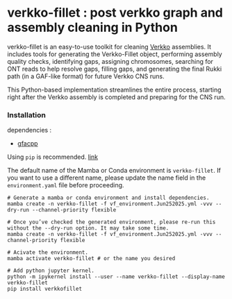 # verkko-fillet : post verkko graph and assembly cleaning in Python

verkko-fillet is an easy-to-use toolkit for cleaning [Verkko](https://github.com/marbl/verkko) assemblies. It includes tools for generating the Verkko-Fillet object, performing assembly quality checks, identifying gaps, assigning chromosomes, searching for ONT reads to help resolve gaps, filling gaps, and generating the final Rukki path (in a GAF-like format) for future Verkko CNS runs.

This Python-based implementation streamlines the entire process, starting right after the Verkko assembly is completed and preparing for the CNS run.


### Installation

dependencies : 
* [gfacpp](https://github.com/snurk/gfacpp)

Using `pip` is recommended. [link](https://pypi.org/project/verkkofillet/)


The default name of the Mamba or Conda environment is `verkko-fillet`. If you want to use a different name, please update the name field in the `environment.yaml` file before proceeding.

```
# Generate a mamba or conda environment and install dependencies.
mamba create -n verkko-fillet -f vf_environment.Jun252025.yml -vvv --dry-run --channel-priority flexible

# Once you’ve checked the generated environment, please re-run this without the --dry-run option. It may take some time.
mamba create -n verkko-fillet -f vf_environment.Jun252025.yml -vvv --channel-priority flexible

# Acivate the environment.
mamba activate verkko-fillet # or the name you desired

# Add python jupyter kernel.
python -m ipykernel install --user --name verkko-fillet --display-name verkko-fillet
pip install verkkofillet
```